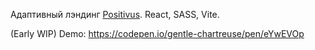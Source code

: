 Адаптивный лэндинг [Positivus](https://www.figma.com/community/file/1230604708032389430/positivus-landing-page-design). React, SASS, Vite.

(Early WIP) Demo: https://codepen.io/gentle-chartreuse/pen/eYwEVOp
